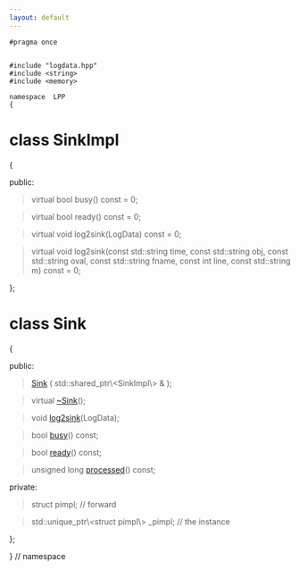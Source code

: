 ```yaml
---
layout: default
---
```


~~~ { .cpp }
#pragma once


#include "logdata.hpp"
#include <string>
#include <memory>

namespace  LPP 
{
~~~

# class SinkImpl
{

public:

>virtual bool busy() const = 0;

>virtual bool ready() const = 0;

>virtual void log2sink(LogData) const = 0;

>virtual void log2sink(const std::string time, const std::string obj, const std::string oval, const std::string fname, const int line, const std::string m) const = 0;

};


# class Sink
{

public:

>[Sink](sink.cpp.md) ( std::shared_ptr\\<SinkImpl\\> & ); 

>virtual [~Sink](sink.cpp.md)(); 

>void [log2sink](sink.cpp.md)(LogData);

>bool [busy](sink.cpp.md)() const;

>bool [ready](sink.cpp.md)() const;

>unsigned long [processed](sink.cpp.md)() const;

private:

>struct pimpl; // forward

>std::unique_ptr\\<struct pimpl\\> _pimpl; // the instance

};


} // namespace

